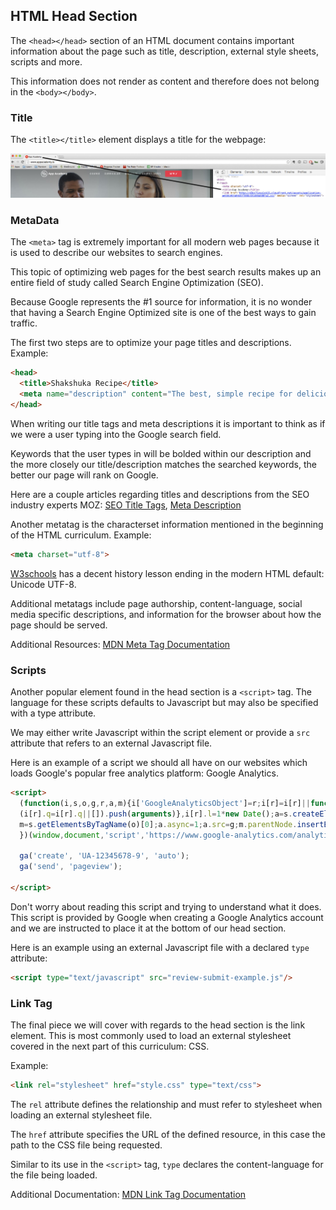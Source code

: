 ## HTML Head Section

The `<head></head>` section of an HTML document contains important information about the page such as title, description, external style sheets, scripts and more.

This information does not render as content and therefore does not belong in the `<body></body>`.

### Title

The `<title></title>` element displays a title for the webpage:

![Head Section Example](../assets/head-section-app-academy.jpg)

### MetaData

The `<meta>` tag is extremely important for all modern web pages because it is used to describe our websites to search engines.

This topic of optimizing web pages for the best search results makes up an entire field of study called Search Engine Optimization (SEO).

Because Google represents the #1 source for information, it is no wonder that having a Search Engine Optimized site is one of the best ways to gain traffic.

The first two steps are to optimize your page titles and descriptions. Example:

```html
<head>
  <title>Shakshuka Recipe</title>
  <meta name="description" content="The best, simple recipe for delicious Middle Eastern Shakshuka, a cumin spiced tomato sauce with sautéd onions and chili peppers topped with poached eggs. ">
</head>
```

When writing our title tags and meta descriptions it is important to think as if we were a user typing into the Google search field.

Keywords that the user types in will be bolded within our description and the more closely our title/description matches the searched keywords, the better our page will rank on Google.

Here are a couple articles regarding titles and descriptions from the SEO industry experts MOZ: [SEO Title Tags](https://moz.com/learn/seo/title-tag), [Meta Description](https://moz.com/learn/seo/meta-description)

Another metatag is the characterset information mentioned in the beginning of the HTML curriculum. Example:

```html
<meta charset="utf-8">
```

[W3schools](http://www.w3schools.com/tags/ref_charactersets.asp) has a decent history lesson ending in the modern HTML default: Unicode UTF-8.

Additional metatags include page authorship, content-language, social media specific descriptions, and information for the browser about how the page should be served.

Additional Resources: [MDN Meta Tag Documentation](https://developer.mozilla.org/en-US/docs/Web/HTML/Element/meta)

### Scripts

Another popular element found in the head section is a `<script>` tag. The language for these scripts defaults to Javascript but may also be specified with a type attribute.

We may either write Javascript within the script element or provide a `src` attribute that refers to an external Javascript file.

Here is an example of a script we should all have on our websites which loads Google's popular free analytics platform: Google Analytics.

```html
<script>
  (function(i,s,o,g,r,a,m){i['GoogleAnalyticsObject']=r;i[r]=i[r]||function(){
  (i[r].q=i[r].q||[]).push(arguments)},i[r].l=1*new Date();a=s.createElement(o),
  m=s.getElementsByTagName(o)[0];a.async=1;a.src=g;m.parentNode.insertBefore(a,m)
  })(window,document,'script','https://www.google-analytics.com/analytics.js','ga');

  ga('create', 'UA-12345678-9', 'auto');
  ga('send', 'pageview');

</script>
```

Don't worry about reading this script and trying to understand what it does. This script is provided by Google when creating a Google Analytics account and we are instructed to place it at the bottom of our head section.

Here is an example using an external Javascript file with a declared `type` attribute:

```html
<script type="text/javascript" src="review-submit-example.js"/>
```

### Link Tag

The final piece we will cover with regards to the head section is the link element. This is most commonly used to load an external stylesheet covered in the next part of this curriculum: CSS.

Example:

```html
<link rel="stylesheet" href="style.css" type="text/css">
```

The `rel` attribute defines the relationship and must refer to stylesheet when loading an external stylesheet file.

The `href` attribute specifies the URL of the defined resource, in this case the path to the CSS file being requested.

Similar to its use in the `<script>` tag, `type` declares the content-language for the file being loaded.

Additional Documentation: [MDN Link Tag Documentation](https://developer.mozilla.org/en-US/docs/Web/HTML/Element/link)
